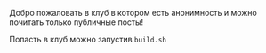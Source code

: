 Добро пожаловать в клуб в котором есть анонимность и можно почитать только публичные посты!

Попасть в клуб можно запустив `build.sh`
